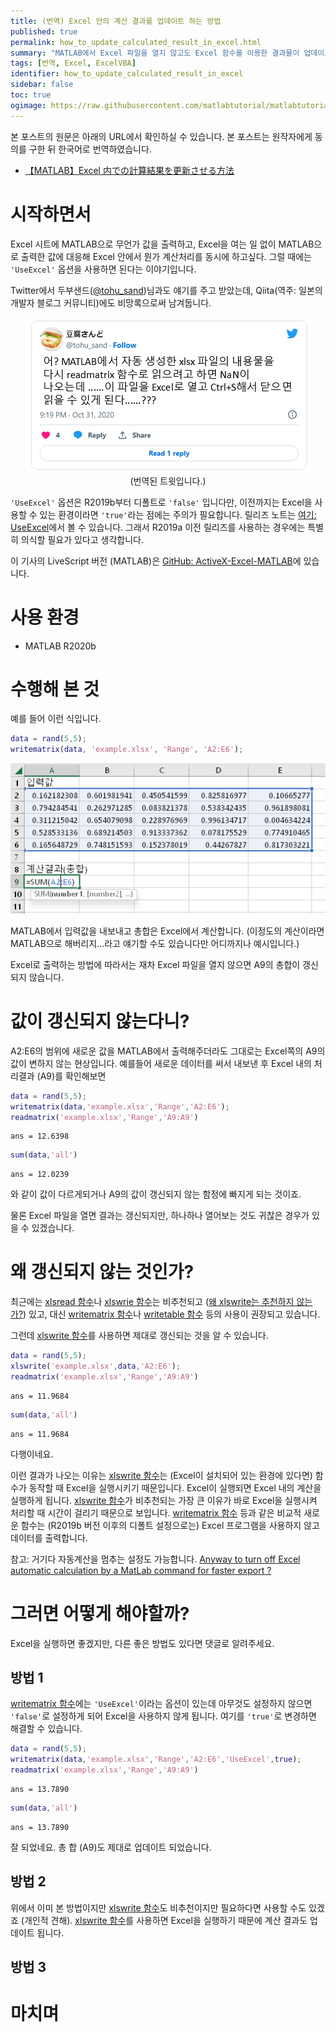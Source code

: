 ```yaml
---
title: (번역) Excel 안의 계산 결과를 업데이트 하는 방법
published: true
permalink: how_to_update_calculated_result_in_excel.html
summary: "MATLAB에서 Excel 파일을 열지 않고도 Excel 함수를 이용한 결과물이 업데이트 될 수 있도록 하는 방법을 소개합니다."
tags: [번역, Excel, ExcelVBA]
identifier: how_to_update_calculated_result_in_excel
sidebar: false
toc: true
ogimage: https://raw.githubusercontent.com/matlabtutorial/matlabtutorial.github.io/main/images/blog_posts/2023-07-10-how_to_update_calculated_result_in_excel/translated_tweet.png
---
```


본 포스트의 원문은 아래의 URL에서 확인하실 수 있습니다. 본 포스트는 원작자에게 동의를 구한 뒤 한국어로 번역하였습니다.

- [【MATLAB】Excel 内での計算結果を更新させる方法](https://qiita.com/eigs/items/534724b58ce37c733d7c)

# 시작하면서

Excel 시트에 MATLAB으로 무언가 값을 출력하고, Excel을 여는 일 없이 MATLAB으로 출력한 값에 대응해 Excel 안에서 뭔가 계산처리를 동시에 하고싶다. 그럴 때에는 `'UseExcel'` 옵션을 사용하면 된다는 이야기입니다.

Twitter에서 두부샌드([@tohu_sand](https://twitter.com/tohu_sand))님과도 얘기를 주고 받았는데, Qiita(역주: 일본의 개발자 블로그 커뮤니티)에도 비망록으로써 남겨둡니다.

<p align = "center">
<a href = "https://twitter.com/tohu_sand/status/1322513635051151362?ref_src=twsrc%5Etfw">
<img src = "https://raw.githubusercontent.com/matlabtutorial/matlabtutorial.github.io/main/images/blog_posts/2023-07-10-how_to_update_calculated_result_in_excel/translated_tweet.png"></a>
<br>
(번역된 트윗입니다.)
</p>

`'UseExcel'` 옵션은 R2019b부터 디폴트로 `'false'` 입니다만, 이전까지는 Excel을 사용할 수 있는 환경이라면 `'true'`라는 점에는 주의가 필요합니다. 릴리즈 노트는 [여기: UseExcel](https://kr.mathworks.com/help/matlab/release-notes.html?rntext=UseExcel&startrelease=R2018a&endrelease=R2020b&groupby=release&sortby=descending&searchHighlight=UseExcel)에서 볼 수 있습니다. 그래서 R2019a 이전 릴리즈를 사용하는 경우에는 특별히 의식할 필요가 있다고 생각합니다.

이 기사의 LiveScript 버전 (MATLAB)은 [GitHub: ActiveX-Excel-MATLAB](https://github.com/mathworks/ActiveX-Excel-MATLAB)에 있습니다.

# 사용 환경

* MATLAB R2020b

# 수행해 본 것

예를 들어 이런 식입니다.

```matlab
data = rand(5,5);
writematrix(data, 'example.xlsx', 'Range', 'A2:E6');
```

<img src = "https://raw.githubusercontent.com/matlabtutorial/matlabtutorial.github.io/main/images/blog_posts/2023-07-10-how_to_update_calculated_result_in_excel/excel1.png">

MATLAB에서 입력값을 내보내고 총합은 Excel에서 계산합니다. (이정도의 계산이라면 MATLAB으로 해버리지...라고 얘기할 수도 있습니다만 어디까지나 예시입니다.)

Excel로 출력하는 방법에 따라서는 재차 Excel 파일을 열지 않으면 A9의 총합이 갱신되지 않습니다.

# 값이 갱신되지 않는다니?

A2:E6의 범위에 새로운 값을 MATLAB에서 출력해주더라도 그대로는 Excel쪽의 A9의 값이 변하지 않는 현상입니다. 예를들어 새로운 데이터를 써서 내보낸 후 Excel 내의 처리결과 (A9)를 확인해보면

```matlab
data = rand(5,5);
writematrix(data,'example.xlsx','Range','A2:E6');
readmatrix('example.xlsx','Range','A9:A9')
```
```
ans = 12.6398
```
```matlab
sum(data,'all')
```
```
ans = 12.0239
```

와 같이 값이 다르게되거나 A9의 값이 갱신되지 않는 함정에 빠지게 되는 것이죠.

물론 Excel 파일을 열면 결과는 갱신되지만, 하나하나 열어보는 것도 귀찮은 경우가 있을 수 있겠습니다.

# 왜 갱신되지 않는 것인가?

최근에는 [xlsread 함수](https://kr.mathworks.com/help/matlab/ref/xlsread.html?s_eid=PSM_29435)나 [xlswrie 함수](https://kr.mathworks.com/help/matlab/ref/xlswrite.html?s_eid=PSM_29435)는 비추천되고 ([왜 xlswrite는 추천하지 않는가?](how_to_control_width_of_excel_columns.html#왜-xlswrite는-추천하지-않는가?)) 있고, 대신 [writematrix 함수](https://kr.mathworks.com/help/matlab/ref/writematrix.html?s_eid=PSM_29435)나 [writetable 함수](https://kr.mathworks.com/help/matlab/ref/writetable.html?s_eid=PSM_29435) 등의 사용이 권장되고 있습니다.

그런데 [xlswrite 함수](https://kr.mathworks.com/help/matlab/ref/xlswrite.html?s_eid=PSM_29435)를 사용하면 제대로 갱신되는 것을 알 수 있습니다.

```matlab
data = rand(5,5);
xlswrite('example.xlsx',data,'A2:E6');
readmatrix('example.xlsx','Range','A9:A9')
```
```
ans = 11.9684
```
```matlab
sum(data,'all')
```
```
ans = 11.9684
```

다행이네요.

이런 결과가 나오는 이유는 [xlswrite 함수](https://kr.mathworks.com/help/matlab/ref/xlswrite.html?s_eid=PSM_29435)는 (Excel이 설치되어 있는 환경에 있다면) 함수가 동작할 때 Excel을 실행시키기 때문입니다. Excel이 실행되면 Excel 내의 계산을 실행하게 됩니다. [xlswrite 함수](https://kr.mathworks.com/help/matlab/ref/xlswrite.html?s_eid=PSM_29435)가 비추천되는 가장 큰 이유가 바로 Excel을 실행시켜 처리할 때 시간이 걸리기 때문으로 보입니다. [writematrix 함수](https://kr.mathworks.com/help/matlab/ref/writematrix.html?s_eid=PSM_29435) 등과 같은 비교적 새로운 함수는 (R2019b 버전 이후의 디폴트 설정으로는) Excel 프로그램을 사용하지 않고 데이터를 출력합니다.

참고: 거기다 자동계산을 멈추는 설정도 가능합니다. [Anyway to turn off Excel automatic calculation by a MatLab command for faster export ?](https://kr.mathworks.com/matlabcentral/answers/26847-anyway-to-turn-off-excel-automatic-calculation-by-a-matlab-command-for-faster-export?s_eid=PSM_29435)

# 그러면 어떻게 해야할까?

Excel을 실행하면 좋겠지만, 다른 좋은 방법도 있다면 댓글로 알려주세요.

## 방법 1

[writematrix 함수](https://kr.mathworks.com/help/matlab/ref/writematrix.html?s_eid=PSM_29435)에는 `'UseExcel'`이라는 옵션이 있는데 아무것도 설정하지 않으면 `'false'`로 설정하게 되어 Excel을 사용하지 않게 됩니다. 여기를 `'true'`로 변경하면 해결할 수 있습니다.

```matlab
data = rand(5,5);
writematrix(data,'example.xlsx','Range','A2:E6','UseExcel',true);
readmatrix('example.xlsx','Range','A9:A9')
```
```
ans = 13.7890
```
```matlab
sum(data,'all')
```
```
ans = 13.7890
```

잘 되었네요. 총 합 (A9)도 제대로 업데이트 되었습니다.

## 방법 2

위에서 이미 본 방법이지만 [xlswrite 함수](https://kr.mathworks.com/help/matlab/ref/xlswrite.html?s_eid=PSM_29435)도 비추천이지만 필요하다면 사용할 수도 있겠죠 (개인적 견해). [xlswrite 함수](https://kr.mathworks.com/help/matlab/ref/xlswrite.html?s_eid=PSM_29435)를 사용하면 Excel을 실행하기 때문에 계산 결과도 업데이트 됩니다.

## 방법 3

# 마치며